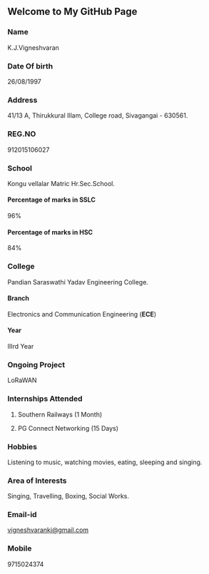 ## Welcome to My GitHub Page

### Name 
K.J.Vigneshvaran

### Date Of birth
26/08/1997

### Address
41/13 A, Thirukkural Illam,
College road,
Sivagangai - 630561.

### REG.NO 
912015106027

### School 
Kongu vellalar Matric Hr.Sec.School.

#### Percentage of marks in SSLC
96%

#### Percentage of marks in HSC
84%

### College 
Pandian Saraswathi Yadav Engineering College.

#### Branch
Electronics and Communication Engineering (**ECE**)

#### Year
IIIrd Year

### Ongoing Project
LoRaWAN

### Internships Attended
1) Southern Railways (1 Month)

2) PG Connect Networking (15 Days)

### Hobbies
Listening to music, watching movies, eating, sleeping and singing.

### Area of Interests
Singing, Travelling, Boxing, Social Works.

### Email-id
vigneshvarankj@gmail.com

### Mobile
9715024374

